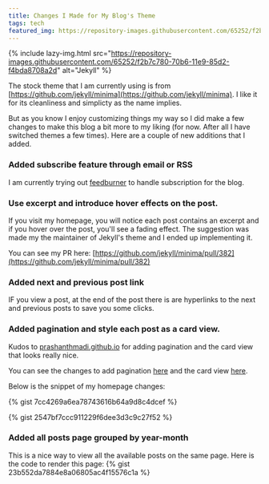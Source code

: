 ```yaml
---
title: Changes I Made for My Blog's Theme
tags: tech
featured_img: https://repository-images.githubusercontent.com/65252/f2b7c780-70b6-11e9-85d2-f4bda8708a2d
---
```


{% include lazy-img.html src="https://repository-images.githubusercontent.com/65252/f2b7c780-70b6-11e9-85d2-f4bda8708a2d" alt="Jekyll" %}

The stock theme that I am currently using is from [https://github.com/jekyll/minima](https://github.com/jekyll/minima). I like it for its cleanliness and simplicty as the name implies.

<!--more-->

But as you know I enjoy customizing things my way so I did make a few changes to make this blog a bit more to my liking (for now. After all I have switched themes a few times). Here are a couple of new additions that I added.

### Added subscribe feature through email or RSS
I am currently trying out [feedburner](https://feedburner.google.com) to handle subscription for the blog.

### Use excerpt and introduce hover effects on the post.
If you visit my homepage, you will notice each post contains an excerpt and if you hover over the post, you'll see a fading effect. The suggestion was made my the maintainer of Jekyll's theme and I ended up implementing it.

You can see my PR here: [https://github.com/jekyll/minima/pull/382](https://github.com/jekyll/minima/pull/382)

### Added next and previous post link
IF you view a post, at the end of the post there is are hyperlinks to the next and previous posts to save you some clicks.

### Added pagination and style each post as a card view.
Kudos to [prashanthmadi.github.io](http://prashanthmadi.github.io) for adding pagination and the card view that looks really nice.

You can see the changes to add pagination [here](https://github.com/prashanthmadi/prashanthmadi.github.io/commit/d09b4351f0a8e34318847f14f854b5be2f06b4d6) and the card view [here](https://github.com/prashanthmadi/prashanthmadi.github.io/commit/78bc5e44c80f7bb1cbe129691701d79d3e8bdbb5#diff-891082c144b1c9ddb0047d67a7b4181f).

Below is the snippet of my homepage changes:

{% gist 7cc4269a6ea78743616b64a9d8c4dcef %}

{% gist 2547bf7ccc911229f6dee3d3c9c27f52 %}

### Added all posts page grouped by year-month
This is a nice way to view all the available posts on the same page. Here is the code to render this page:
{% gist 23b552da7884e8a06805ac4f15576c1a %}
